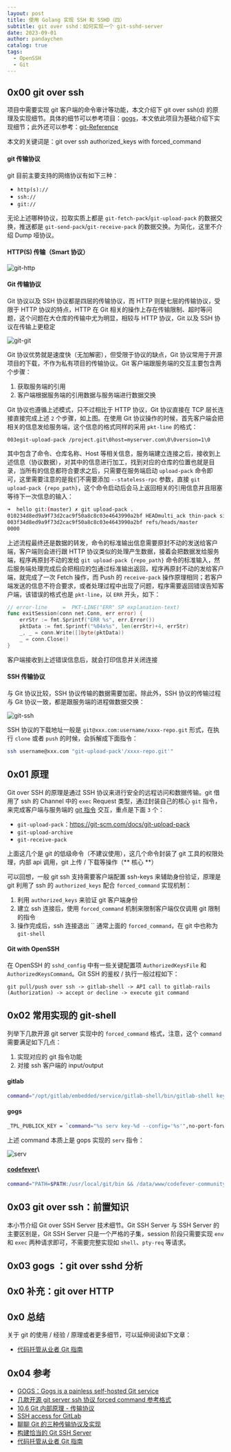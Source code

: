 ```yaml
---
layout: post
title: 使用 Golang 实现 SSH 和 SSHD（四）
subtitle: git over sshd：如何实现一个 git-sshd-server
date: 2023-09-01
author: pandaychen
catalog: true
tags:
  - OpenSSH
  - Git
---
```


## 0x00 git over ssh
项目中需要实现 git 客户端的命令审计等功能，本文介绍下 git over ssh(d) 的原理及实现细节。具体的细节可以参考项目：[gogs](https://github.com/gogs/gogs)，本文依此项目为基础介绍下实现细节；此外还可以参考：[git-Reference](https://git-scm.com/docs)

本文的关键词是：git over ssh authorized_keys with forced_command

####  git 传输协议
git 目前主要支持的网络协议有如下三种：

- `http(s)://`
- `ssh://`
- `git://`

无论上述哪种协议，拉取实质上都是 `git-fetch-pack`/`git-upload-pack` 的数据交换，推送都是 `git-send-pack`/`git-receive-pack` 的数据交换。为简化，这里不介绍 Dump 哑协议。

#### HTTP(S) 传输（Smart 协议）

![git-http](https://raw.githubusercontent.com/pandaychen/pandaychen.github.io/master/blog_img/git/git-http-protocol.png)

####  Git 传输协议
Git 协议以及 SSH 协议都是四层的传输协议，而 HTTP 则是七层的传输协议，受限于 HTTP 协议的特点，HTTP 在 Git 相关的操作上存在传输限制、超时等问题，这个问题在大仓库的传输中尤为明显，相较与 HTTP 协议，Git 以及 SSH 协议在传输上更稳定

![git-git](https://raw.githubusercontent.com/pandaychen/pandaychen.github.io/master/blog_img/git/git-git-protocol.png)

Git 协议优势就是速度快（无加解密），但受限于协议的缺点，Git 协议常用于开源项目的下载，不作为私有项目的传输协议。Git 客户端跟服务端的交互主要包含两个步骤：

1.  获取服务端的引用
2.  客户端根据服务端的引用数据与服务端进行数据交换

Git 协议也遵循上述模式，只不过相比于 HTTP 协议，Git 协议直接在 TCP 层长连接直接完成上述 `2` 个步骤，如上图。在使用 Git 协议操作的时候，首先客户端会把相关的信息发给服务端，这个信息的格式同样的采用 `pkt-line` 的格式：

```TEXT
003egit-upload-pack /project.git\0host=myserver.com\0\0version=1\0
```

其中包含了命令、仓库名称、Host 等相关信息，服务端建立连接之后，接收到上述信息（协议数据），对其中的信息进行加工，找到对应的仓库的位置也就是目录，当所有的信息都符合要求之后，只需要在服务端启动 `upload-pack` 命令即可，这里需要注意的是我们不需要添加 `--stateless-rpc` 参数，直接 `git upload-pack {repo_path}`，这个命令启动后会马上返回相关的引用信息并且阻塞等待下一次信息的输入：

```bash
➜  hello git:(master) ✗ git upload-pack .
010234d8ed9a9f73d2cac9f50a8c8c03e4643990a2bf HEADmulti_ack thin-pack side-band side-band-64k ofs-delta shallow deepen-since deepen-not deepen-relative no-progress include-tag multi_ack_detailed symref=HEAD:refs/heads/master agent=git/2.24.3.(Apple.Git-128)
003f34d8ed9a9f73d2cac9f50a8c8c03e4643990a2bf refs/heads/master
0000
```

上述流程最终还是数据的转发，命令的标准输出信息需要原封不动的发送给客户端，客户端则会进行跟 HTTP 协议类似的处理产生数据，接着会把数据发给服务端，程序再原封不动的发给 `git upload-pack {repo_path}` 命令的标准输入，然后服务端处理完成后会把相应的包通过标准输出返回，程序再原封不动的发给客户端，就完成了一次 Fetch 操作，而 Push 的 `receive-pack` 操作原理相同；若客户端发送的信息不符合要求，或者处理过程中出现了问题，程序需要返回错误告知客户端，该错误的格式也是 `pkt-line`，以 `ERR` 开头，如下：

```GO
// error-line     =  PKT-LINE("ERR" SP explanation-text)
func exitSession(conn net.Conn, err error) {
	errStr := fmt.Sprintf("ERR %s", err.Error())
	pktData := fmt.Sprintf("%04x%s", len(errStr)+4, errStr)
	_, _ = conn.Write([]byte(pktData))
	_ = conn.Close()
}
```

客户端接收到上述错误信息后，就会打印信息并关闭连接

####  SSH 传输协议
与 Git 协议比较，SSH 协议传输的数据需要加密。除此外，SSH 协议的传输过程与 Git 协议一致，都是跟服务端的进程做数据交换：

![git-ssh](https://raw.githubusercontent.com/pandaychen/pandaychen.github.io/master/blog_img/git/git-ssh-protocol.png)

SSH 协议的下载地址一般是 `git@xxx.com:username/xxxx-repo.git` 形式，在执行 `clone` 或者 `push` 的时候，会拆解成下面指令：

```BASH
ssh username@xxx.com "git-upload-pack'/xxxx-repo.git'"
```

##	0x01  原理
Git over SSH 的原理是通过 SSH 协议来进行安全的远程访问和数据传输。git 借用了 ssh 的 Channel 中的 `exec` Request 类型，通过封装自己的核心 `git` 指令，来完成客户端与服务端的 [git 指令](https://github.com/pandaychen/gogs/blob/main/internal/cmd/serv.go#L129) 交互，重点是下面 `3` 个：

- `git-upload-pack`：https://git-scm.com/docs/git-upload-pack
- `git-upload-archive`
- `git-receive-pack`

上面这几个是 git 的低级命令（不建议使用），这几个命令封装了 git 工具的权限处理，内部 api 调用，git 上传 / 下载等操作（** 核心 **）

可以回想，一般 git ssh 支持需要客户端配置 ssh-keys 来辅助身份验证，原理是 git 利用了 ssh 的 `authorized_keys` 配合 `forced_command` 实现机制：
1.  利用 `authorized_keys` 来验证 git 客户端身份
2.  建立 ssh 连接后，使用 `forced_command` 机制来限制客户端仅仅调用 git 限制的指令
3.  操作完成后，ssh 连接退出
``
通常上面的 `forced_command`，在 git 中也称为 `git-shell`

####  Git with OpenSSH
在 OpenSSH 的 `sshd_config` 中有一些关键配置项 `AuthorizedKeysFile` 和 `AuthorizedKeysCommand`。Git SSH 的鉴权 / 执行一般过程如下：

```text
git pull/push over ssh -> gitlab-shell -> API call to gitlab-rails (Authorization) -> accept or decline -> execute git command
```

##  0x02  常用实现的 git-shell
列举下几款开源 git server 实现中的 `forced_command` 格式，注意，这个 `command` 需要满足如下几点：
1.  实现对应的 git 指令功能
2.  对接 ssh 客户端的 input/output

####  gitlab

```bash
command="/opt/gitlab/embedded/service/gitlab-shell/bin/gitlab-shell key-<db key id>",no-port-forwarding,no-X11-forwarding,no-agent-forwarding,no-pty <ssh public key>
```

####  gogs

```BASH
_TPL_PUBLICK_KEY = `command="%s serv key-%d --config='%s'",no-port-forwarding,no-X11-forwarding,no-agent-forwarding,no-pty %s` +"\n"\
```

上述 command 本质上是 gops 实现的 `serv` 指令：

![serv](https://raw.githubusercontent.com/pandaychen/pandaychen.github.io/master/blog_img/git/gogs/gogs_client_serv_1.png)

#### [codefever](https://github.com/PGYER/codefever/tree/master)\

```BASH
command="PATH=$PATH:/usr/local/git/bin && /data/www/codefever-community/ssh-gateway/shell/main $SSH_ORIGINAL_COMMAND 00000000000000000000000000000000",no-port-forwarding,no-X11-forwarding,no-agent-forwarding,no-pty <ssh public key>
```

##  0x03  git over ssh：前置知识
本小节介绍 Git over SSH Server 技术细节。Git SSH Server 与 SSH Server 的主要区别是，Git SSH Server 只是一个严格的子集，session 阶段只需要实现 `env` 和 `exec` 两种请求即可，不需要完整实现如 `shell`、`pty-req` 等请求。

##  0x03  gogs ：git over sshd 分析


##  0x0 补充：git over HTTP


##  0x0 总结
关于 git 的使用 / 经验 / 原理或者更多细节，可以延伸阅读如下文章：
- [代码托管从业者 Git 指南](https://ipvb.gitee.io/git/2021/01/21/GitGuideForCodeHostingPractitioners/)

##  0x04 参考
- [GOGS：Gogs is a painless self-hosted Git service](https://github.com/gogs/gogs)
- [几款开源 git server ssh 协议 forced command 参考格式](https://www.cnblogs.com/rongfengliang/p/15924984.html)
- [10.6 Git 内部原理 - 传输协议](https://git-scm.com/book/zh/v2/Git-%E5%86%85%E9%83%A8%E5%8E%9F%E7%90%86-%E4%BC%A0%E8%BE%93%E5%8D%8F%E8%AE%AE)
- [SSH access for GitLab](https://gitlab.com/gitlab-org/gitlab-shell)
- [聊聊 Git 的三种传输协议及实现](https://xie.infoq.cn/article/ae4a65148cc85dd155011bead)
- [构建恰当的 Git SSH Server](https://forcemz.net/git/2019/03/16/MakeAGitSSHServer/)
- [代码托管从业者 Git 指南](https://ipvb.gitee.io/git/2021/01/21/GitGuideForCodeHostingPractitioners/)